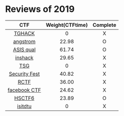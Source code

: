 # Reviews of 2019

|              CTF              | Weight(CTFtime) | Complete |
| :---------------------------: | :-------------: | :------: |
|       [TGHACK](TGHACK/)       |        0        |    X     |
|     [angstrom](angstrom/)     |      22.98      |    O    |
|       [ASIS qual](ASIS/)       |      61.74      |    O    |
|      [inshack](inshack/)      |      29.65      |    X     |
|          [TSG](TSG/)          |        0        |    X     |
| [Security Fest](securityFest/) |      40.82      |    X     |
|         [RCTF](rctf/)         |      36.00      |    X     |
|   [facebook CTF](facebook/)   |      24.62      |    X     |
|       [HSCTF6](hsctf6/)       |        23.89        |    O    |
| [isitdtu](isitdtu/) | 0 | X |



